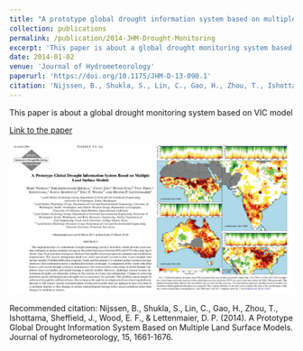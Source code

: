 ```yaml
---
title: "A prototype global drought information system based on multiple land surface models"
collection: publications
permalink: /publication/2014-JHM-Drought-Monitoring
excerpt: 'This paper is about a global drought monitoring system based on VIC model'
date: 2014-01-02
venue: 'Journal of Hydrometeorology'
paperurl: 'https://doi.org/10.1175/JHM-D-13-090.1'
citation: 'Nijssen, B., Shukla, S., Lin, C., Gao, H., Zhou, T., Ishottama, Sheffield, J., Wood, E. F., &amp; Lettenmaier, D. P. (2014). A Prototype Global Drought Information System Based on Multiple Land Surface Models. Journal of hydrometeorology, 15, 1661-1676.'
---
```

This paper is about a global drought monitoring system based on VIC model

[Link to the paper](https://doi.org/10.1175/JHM-D-13-090.1)

![image](../images/papers/2014-JHM-Drought-Monitoring.png)

Recommended citation: Nijssen, B., Shukla, S., Lin, C., Gao, H., Zhou, T., Ishottama, Sheffield, J., Wood, E. F., & Lettenmaier, D. P. (2014). A Prototype Global Drought Information System Based on Multiple Land Surface Models. Journal of hydrometeorology, 15, 1661-1676.